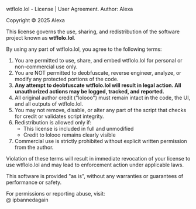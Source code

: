 wtflolo.lol -  License | User Agreement. 
Author: Alexa

Copyright © 2025 Alexa

This license governs the use, sharing, and redistribution of the software project known as **wtflolo.lol**.

By using any part of wtflolo.lol, you agree to the following terms:

1. You are permitted to use, share, and embed wtflolo.lol for personal or non-commercial use only.
2. You are NOT permitted to deobfuscate, reverse engineer, analyze, or modify any protected portions of the code.
3. **Any attempt to deobfuscate wtflolo.lol will result in legal action. All unauthorized actions may be logged, tracked, and reported.**
4. All original author credit ("lolooo") must remain intact in the code, the UI, and all outputs of wtflolo.lol.
5. You may not remove, disable, or alter any part of the script that checks for credit or validates script integrity.
6. Redistribution is allowed only if:
   - This license is included in full and unmodified
   - Credit to lolooo remains clearly visible
7. Commercial use is strictly prohibited without explicit written permission from the author.

Violation of these terms will result in immediate revocation of your license to use wtflolo.lol and may lead to enforcement action under applicable laws.

This software is provided "as is", without any warranties or guarantees of performance or safety.

For permissions or reporting abuse, visit:  
@ ipbannedagain
